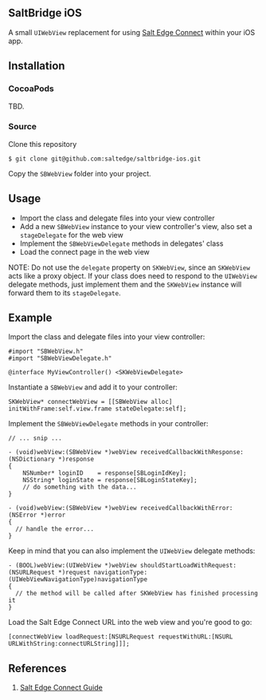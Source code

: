 ## SaltBridge iOS

A small `UIWebView` replacement for using [Salt Edge Connect](https://docs.saltedge.com/guides/connect/) within your iOS app.

## Installation
### CocoaPods

TBD.

### Source

Clone this repository

`$ git clone git@github.com:saltedge/saltbridge-ios.git`

Copy the `SBWebView` folder into your project.

## Usage

* Import the class and delegate files into your view controller
* Add a new `SBWebView` instance to your view controller's view, also set a `stageDelegate` for the web view
* Implement the `SBWebViewDelegate` methods in delegates' class
* Load the connect page in the web view

NOTE: Do not use the `delegate` property on `SKWebView`, since an `SKWebView` acts like a proxy object. If your class does need to respond to the `UIWebView` delegate methods, just implement them and the `SKWebView` instance will forward them to its `stageDelegate`.

## Example

Import the class and delegate files into your view controller:

```objc
#import "SBWebView.h"
#import "SBWebViewDelegate.h"
```

```objc
@interface MyViewController() <SKWebViewDelegate>
```

Instantiate a `SBWebView` and add it to your controller:

```objc
SKWebView* connectWebView = [[SBWebView alloc] initWithFrame:self.view.frame stateDelegate:self];
```

Implement the `SBWebViewDelegate` methods in your controller:

```objc
// ... snip ...

- (void)webView:(SBWebView *)webView receivedCallbackWithResponse:(NSDictionary *)response
{
    NSNumber* loginID    = response[SBLoginIdKey];
    NSString* loginState = response[SBLoginStateKey];
    // do something with the data...
}

- (void)webView:(SBWebView *)webView receivedCallbackWithError:(NSError *)error
{
  // handle the error...
}
```

Keep in mind that you can also implement the `UIWebView` delegate methods:

```objc
- (BOOL)webView:(UIWebView *)webView shouldStartLoadWithRequest:(NSURLRequest *)request navigationType:(UIWebViewNavigationType)navigationType
{
  // the method will be called after SKWebView has finished processing it
}
```

Load the Salt Edge Connect URL into the web view and you're good to go:

```objc
[connectWebView loadRequest:[NSURLRequest requestWithURL:[NSURL URLWithString:connectURLString]]];
```

## References

1. [Salt Edge Connect Guide](https://docs.saltedge.com/guides/connect/)
